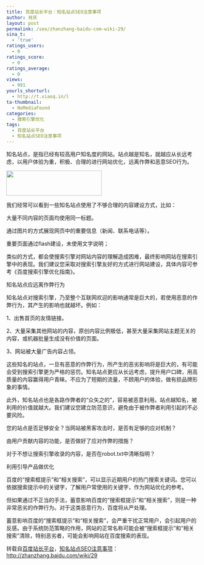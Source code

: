 ```yaml
---
title: 百度站长平台：知名站点SEO注意事项
author: 肖庆
layout: post
permalink: /seo/zhanzhang-baidu-com-wiki-29/
sina_t:
  - 'true'
ratings_users:
  - 0
ratings_score:
  - 0
ratings_average:
  - 0
views:
  - 991
yourls_shorturl:
  - http://t.xiaoq.in/l
ta-thumbnail:
  - NoMediaFound
categories:
  - 搜索引擎优化
tags:
  - 百度站长平台
  - 知名站点SEO注意事项
---
```

知名站点，是指已经有较高用户知名度的网站。站点越是知名，就越应从长远考虑，以用户体验为重，积极、合理的进行网站优化，远离作弊和恶意SEO行为。

<img class="alignnone size-full wp-image-811" title="baidu-zhanzhang" src="http://xiaoq.in/g/pics/2012/06/baidu-zhanzhang.png" alt="" width="251" height="66" />

我们经常可以看到一些知名站点使用了不够合理的内容建设方式，比如：

大量不同内容的页面均使用同一标题。

通过图片的方式展现网页中的重要信息（新闻、联系电话等）。

重要页面通过flash建设，未使用文字说明；

类似的方式，都会使搜索引擎对网站内容的理解造成困难，最终影响网站在搜索引擎中的表现。我们建议您采取对搜索引擎友好的方式进行网站建设，具体内容可参考《百度搜索引擎优化指南》。

知名站点应远离作弊行为

知名站点对搜索引擎，乃至整个互联网欢迎的影响通常是巨大的，若使用恶意的作弊行为，其产生的影响也就越坏。例如：

1、出售首页的友情链接。

2、大量采集其他网站的内容，原创内容比例极低，甚至大量采集网站主题无关的内容，或机器批量生成没有价值的页面。

3、网站被大量广告内容占领。

这些知名的站点，一旦有恶意的作弊行为，所产生的恶劣影响将是巨大的，有可能会受到搜索引擎更为严格的惩罚。知名站点更应从长远考虑，提升用户口碑，用高质量的内容赢得用户青睐。不应为了短期的流量，不顾用户的体验，做有损品牌形象的事情。

此外，知名站点也是各路作弊者的“众矢之的”，容易被恶意利用。站点越知名，被利用的价值就越大。我们建议您建立防范意识，避免由于被作弊者利用引起的不必要风险。

您的站点是否足够安全？当网站被黑客攻击时，是否有足够的应对机制？

由用户贡献内容的功能，是否做好了应对作弊的措施？

对于不想让搜索引擎收录的内容，是否在robot.txt中清晰指明？

利用引导产品做优化

百度的“搜索框提示”和“相关搜索”，可以显示近期用户的热门搜索关键词。您可以依据搜索提示中的关键字，了解用户常使用的关键字，作为网站优化的参考。

但如果通过不正当的手法，蓄意影响百度的“搜索框提示”和“相关搜索”，则是一种非常恶劣的作弊行为。对于这类恶意行为，百度将从严处理。

蓄意影响百度的“搜索框提示”和“相关搜索”，会严重干扰正常用户，会引起用户的反感。由于系统防范策略的作用，网站的正常名称可能会被“搜索框提示”和“相关搜索”清除，特别恶劣者，可能会影响网站在百度搜索的表现。

转载自<span class='wp_keywordlink_affiliate'><a href="http://blog.xiaoq.in/tag/%e7%99%be%e5%ba%a6%e7%ab%99%e9%95%bf%e5%b9%b3%e5%8f%b0/" title="查看百度站长平台中的全部文章" target="_blank">百度站长平台</a></span>，<span class='wp_keywordlink_affiliate'><a href="http://blog.xiaoq.in/tag/%e7%9f%a5%e5%90%8d%e7%ab%99%e7%82%b9seo%e6%b3%a8%e6%84%8f%e4%ba%8b%e9%a1%b9/" title="查看知名站点SEO注意事项中的全部文章" target="_blank">知名站点SEO注意事项</a></span>：<a title="知名站点SEO注意事项" href="http://zhanzhang.baidu.com/wiki/29" target="_blank">http://zhanzhang.baidu.com/wiki/29</a>